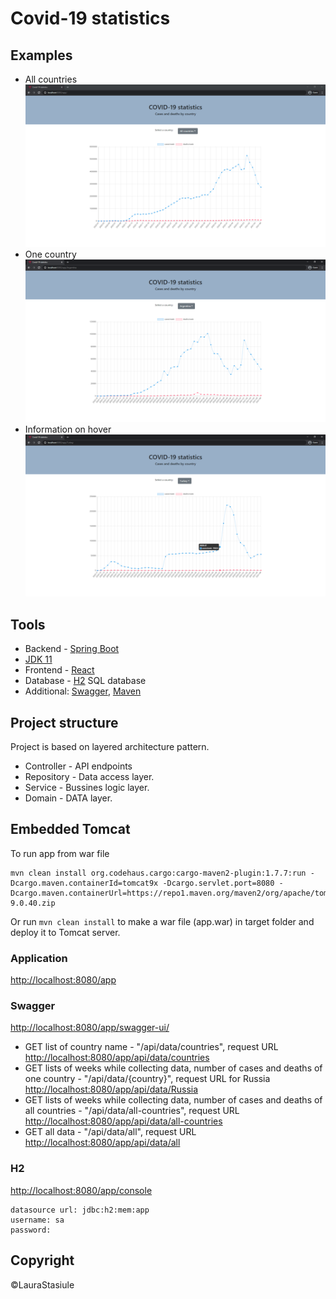# Covid-19 statistics

## Examples
* All countries
![Main Page - statistics of all countries](readme/Main.PNG)
* One country
![Statistics of one country](readme/Argentina.PNG)
* Information on hover
![Information on point hover](readme/Turkey.PNG)

## Tools

* Backend - [Spring Boot](https://spring.io/projects/spring-boot)
* [JDK 11](https://www.oracle.com/java/technologies/javase-jdk11-downloads.html)
* Frontend - [React](https://reactjs.org/)
* Database - [H2](https://www.h2database.com/html/main.html) SQL database
* Additional: [Swagger](https://swagger.io/), [Maven](https://maven.apache.org/)

## Project structure
Project is based on layered architecture pattern. 
* Controller - API endpoints
* Repository - Data access layer.
* Service - Bussines logic layer.
* Domain - DATA layer.

## Embedded Tomcat
To run app from war file
```
mvn clean install org.codehaus.cargo:cargo-maven2-plugin:1.7.7:run -Dcargo.maven.containerId=tomcat9x -Dcargo.servlet.port=8080 -Dcargo.maven.containerUrl=https://repo1.maven.org/maven2/org/apache/tomcat/tomcat/9.0.40/tomcat-9.0.40.zip

```
Or run `mvn clean install` to make a war file (app.war) in target folder and deploy it to Tomcat server.
### Application
[http://localhost:8080/app](http://localhost:8080/app)
### Swagger
[http://localhost:8080/app/swagger-ui/](http://localhost:8080/app/swagger-ui/)
* GET list of country name - "/api/data/countries", request URL [http://localhost:8080/app/api/data/countries](http://localhost:8080/app/api/data/countries)
* GET lists of weeks while collecting data, number of cases and deaths of one country - "/api/data/{country}", request URL for Russia [http://localhost:8080/app/api/data/Russia](http://localhost:8080/app/api/data/Russia)
* GET lists of weeks while collecting data, number of cases and deaths of all countries - "/api/data/all-countries", request URL [http://localhost:8080/app/api/data/all-countries](http://localhost:8080/app/api/data/all-countries)
* GET all data - "/api/data/all", request URL [http://localhost:8080/app/api/data/all](http://localhost:8080/app/api/data/all)
### H2
[http://localhost:8080/app/console](http://localhost:8080/app/console)
```
datasource url: jdbc:h2:mem:app
username: sa
password:
```

## Copyright
&copy;LauraStasiule